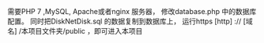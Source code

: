 
需要PHP 7 ,MySQL, Apache或者nginx 服务器， 
修改database.php 中的数据库配置。
同时把DiskNetDisk.sql 的数据复制到数据库上， 运行https [http] :// [域名] /本项目文件夹/public ，即可进入本项目